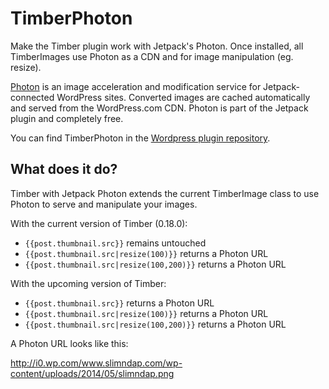 TimberPhoton
============

Make the Timber plugin work with Jetpack's Photon. Once installed, all TimberImages use Photon as a CDN and for image manipulation (eg. resize).

[Photon](http://jetpack.me/support/photon/) is an image acceleration and modification service for Jetpack-connected WordPress sites. Converted images are cached automatically and served from the WordPress.com CDN. Photon is part of the Jetpack plugin and completely free.

You can find TimberPhoton in the [Wordpress plugin repository](https://wordpress.org/plugins/timber-with-jetpack-photon/).

## What does it do?

Timber with Jetpack Photon extends the current TimberImage class to use Photon to serve and manipulate your images.

With the current version of Timber (0.18.0):
* `{{post.thumbnail.src}}` remains untouched
* `{{post.thumbnail.src|resize(100)}}` returns a Photon URL
* `{{post.thumbnail.src|resize(100,200)}}` returns a Photon URL

With the upcoming version of Timber:
* `{{post.thumbnail.src}}` returns a Photon URL
* `{{post.thumbnail.src|resize(100)}}` returns a Photon URL
* `{{post.thumbnail.src|resize(100,200)}}` returns a Photon URL

A Photon URL looks like this:

http://i0.wp.com/www.slimndap.com/wp-content/uploads/2014/05/slimndap.png
